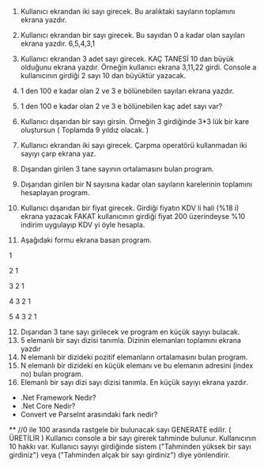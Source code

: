 ﻿1) Kullanıcı ekrandan iki sayı girecek. Bu aralıktaki sayıların toplamını ekrana yazdır.
2) Kullanıcı ekrandan bir sayı girecek. Bu sayıdan 0 a kadar olan sayıları ekrana yazdır. 6,5,4,3,1
3) Kullanıcı ekrandan 3 adet sayı girecek. KAÇ TANESİ 10 dan büyük olduğunu ekrana yazdır. Örneğin kullanıcı ekrana 3,11,22 girdi. Console a kullanıcının girdiği 2 sayı 10 dan büyüktür yazacak.

4) 1 den 100 e kadar olan 2 ve 3 e bölünebilen sayıları ekrana yazdır.
5) 1 den 100 e kadar olan 2 ve 3 e bölünebilen kaç adet sayı var?
6) Kullanıcı dışarıdan bir sayı girsin. Örneğin 3 girdiğinde 3*3 lük bir kare oluştursun ( Toplamda 9 yıldız olacak. )

7) Kullanıcı ekrandan iki sayı girecek. Çarpma operatörü kullanmadan iki sayıyı çarp ekrana yaz.


8) Dışarıdan girilen 3 tane sayının ortalamasını bulan program.
9) Dışarıdan girilen bir N sayısına kadar olan sayıların karelerinin toplamını hesaplayan program.
10) Kullanıcı dışarıdan bir fiyat girecek. Girdiği fiyatın KDV li hali (%18 i) ekrana yazacak FAKAT kullanıcının girdiği fiyat 200 üzerindeyse %10 indirim uygulayıp KDV yi öyle hesapla.

11) Aşağıdaki formu ekrana basan program.  

1	 

2  1 

3  2  1 

4  3  2  1 

5  4  3  2  1

12) Dışarıdan 3 tane sayı girilecek ve program en küçük sayıyı bulacak.
13) 5 elemanlı bir sayı dizisi tanımla. Dizinin elemanları toplamını ekrana yazdır
14) N elemanlı bir dizideki pozitif elemanların ortalamasını bulan program.
15) N elemanlı bir dizideki en küçük elemanı ve bu elemanın adresini (index no) bulan program.
16) Elemanlı bir sayı dizi sayı dizisi tanımla. En küçük sayıyı ekrana yazdır.

* .Net Framework Nedir?
* .Net Core Nedir?
* Convert ve ParseInt arasındaki fark nedir?


**  //0 ile 100 arasında rastgele bir bulunacak sayı GENERATE edilir. ( ÜRETİLİR ) Kullanıcı console a bir sayı girerek tahminde bulunur. Kullanıcının 10 hakkı var. Kullanıcı sayıyı girdiğinde sistem ("Tahminden yüksek bir sayı girdiniz") veya ("Tahminden alçak bir sayı girdiniz") diye yönlendirir.

